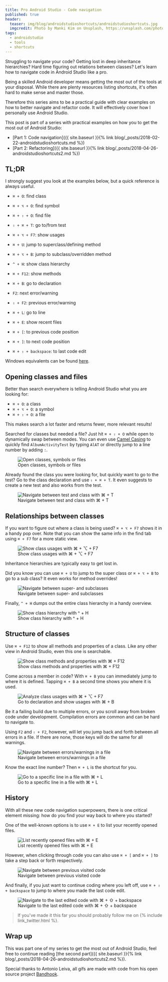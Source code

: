 ```yaml
---
title: Pro Android Studio - Code navigation
published: true
header:
  teaser: img/blog/androidstudioshortcuts/androidstudioshortcuts.jpg
  imgcredit: Photo by Manki Kim on Unsplash, https://unsplash.com/photos/BtHjHxh-D7I, cropped
tags:
  - androidstudio
  - tools
  - shortcuts
---
```

Struggling to navigate your code? Getting lost in deep inheritance hierarchies? Hard time figuring out relations between classes? Let's learn how to navigate code in Android Studio like a pro.

Being a skilled Android developer means getting the most out of the tools at your disposal. While there are plenty resources listing shortcuts, it's often hard to make sense and master those.

Therefore this series aims to be a practical guide with clear examples on how to better navigate and refactor code. It will effectively cover how I personally use Android Studio.

>
This post is part of a series with practical examples on how you to get the most out of Android Studio:
- [Part 1: Code navigation]({{ site.baseurl }}{% link blog/_posts/2018-02-22-androidstudioshortcuts.md %})
- [Part 2: Refactoring]({{ site.baseurl }}{% link blog/_posts/2018-04-26-androidstudioshortcuts2.md %})


## TL;DR
I strongly suggest you look at the examples below, but a quick reference is always useful.

* `⌘ + O`: find class
* `⌘ + ⌥ + O`: find symbol
* `⌘ + ⇧ + O`: find file
* `⇧ + ⌘ + T`: go to/from test

* `⌘ + ⌥ + F7`: show usages
* `⌘ + U`: jump to superclass/defining method
* `⌘ + ⌥ + B`: jump to subclass/overridden method
* `^ + H`: show class hierarchy

* `⌘ + F12`: show methods
* `⌘ + B`: go to declaration
* `F2`: next error/warning
* `⇧ + F2`: previous error/warning
* `⌘ + L`: go to line

* `⌘ + E`: show recent files
* `⌘ + [`: to previous code position
* `⌘ + ]`: to next code position
* `⌘ + ⇧ + backspace`: to last code edit


Windows equivalents can be found [here](https://developer.android.com/studio/intro/keyboard-shortcuts.html).

## Opening classes and files
Better than search everywhere is telling Android Studio what you are looking for:

* `⌘ + O`: a class
* `⌘ + ⌥ + O`: a symbol
* `⌘ + ⇧ + O`: a file

This makes search a lot faster and returns fewer, more relevant results!

Searched for classes but needed a file? Just hit `⌘ + ⇧ + O` while open to dynamically swap between modes. You can even use [Camel Casing](https://en.wikipedia.org/wiki/Camel_case) to quickly find `AlbumActivityTest` by typing `AlAT` or directly jump to a line number by adding `:`.

<figure>
  <img src="{{ site.url }}{{ site.baseurl }}/img/blog/androidstudioshortcuts/openclassandfiles.gif"
       alt="Open classes, symbols or files"/>
  <figcaption>Open classes, symbols or files</figcaption>
</figure>

Already found the class you were looking for, but quickly want to go to the test? Go to the class declaration and use `⇧ + ⌘ + T`. It even suggests to create a new test and also works from the test.

<figure>
  <img src="{{ site.url }}{{ site.baseurl }}/img/blog/androidstudioshortcuts/navigatetest.gif"
       alt="Navigate between test and class with ⌘ + T"/>
  <figcaption>Navigate between test and class with ⌘ + T</figcaption>
</figure>

## Relationships between classes
If you want to figure out where a class is being used? `⌘ + ⌥ + F7` shows it in a handy pop over. Note that you can show the same info in the find tab using `⌘ + F7` for a more static view.

<figure>
  <img src="{{ site.url }}{{ site.baseurl }}/img/blog/androidstudioshortcuts/classusages.gif"
       alt="Show class usages with ⌘ + ⌥ + F7"/>
  <figcaption>Show class usages with ⌘ + ⌥ + F7</figcaption>
</figure>

Inheritance hierarchies are typically easy to get lost in.

Did you know you can use `⌘ + U` to jump to the super class or `⌘ + ⌥ + B` to go to a sub class? It even works for method overrides!

<figure>
  <img src="{{ site.url }}{{ site.baseurl }}/img/blog/androidstudioshortcuts/supersubclass.gif"
       alt="Navigate between super- and subclasses"/>
  <figcaption>Navigate between super- and subclasses</figcaption>
</figure>

Finally, `^ + H` dumps out the entire class hierarchy in a handy overview.

<figure>
  <img src="{{ site.url }}{{ site.baseurl }}/img/blog/androidstudioshortcuts/classhierarchy.png"
       alt="Show class hierarchy with ^ + H"/>
  <figcaption>Show class hierarchy with ^ + H</figcaption>
</figure>

## Structure of classes
Use `⌘ + F12` to show all methods and properties of a class. Like any other view in Android Studio, even this one is searchable.

<figure>
  <img src="{{ site.url }}{{ site.baseurl }}/img/blog/androidstudioshortcuts/showmethods.gif"
       alt="Show class methods and properties with ⌘ + F12"/>
  <figcaption>Show class methods and properties with ⌘ + F12</figcaption>
</figure>

Come across a member in code? With `⌘ + B` you can immediately jump to where it is defined. Tapping `⌘ + B` a second time shows you where it is used.

<figure>
  <img src="{{ site.url }}{{ site.baseurl }}/img/blog/androidstudioshortcuts/gotodeclaration.gif"
       alt="Analyze class usages with ⌘ + ⌥ + F7"/>
  <figcaption>Go to declaration and show usages with ⌘ + B</figcaption>
</figure>

Be it a failing build due to multiple errors, or you scroll away from broken code under development. Compilation errors are common and can be hard to navigate to.

Using `F2` and `⇧ + F2`, however, will let you jump back and forth between all errors in a file. If there are none, those keys will do the same for all warnings.

<figure>
  <img src="{{ site.url }}{{ site.baseurl }}/img/blog/androidstudioshortcuts/nexterror.gif"
       alt="Navigate between errors/warnings in a file"/>
  <figcaption>Navigate between errors/warnings in a file</figcaption>
</figure>

Know the exact line number? Then `⌘ + L` is the shortcut for you.

<figure>
  <img src="{{ site.url }}{{ site.baseurl }}/img/blog/androidstudioshortcuts/gotoline.gif"
       alt="Go to a specific line in a file with ⌘ + L"/>
  <figcaption>Go to a specific line in a file with ⌘ + L</figcaption>
</figure>

## History
With all these new code navigation superpowers, there is one critical element missing: how do you find your way back to where you started?

One of the well-known options is to use `⌘ + E` to list your recently opened files.

<figure>
  <img src="{{ site.url }}{{ site.baseurl }}/img/blog/androidstudioshortcuts/recentnavigation.gif"
       alt="List recently opened files with ⌘ + E"/>
  <figcaption>List recently opened files with ⌘ + E</figcaption>
</figure>

However, when clicking through code you can also use `⌘ + [` and `⌘ + ]` to take a step back or forth respectively.

<figure>
  <img src="{{ site.url }}{{ site.baseurl }}/img/blog/androidstudioshortcuts/previousnextnavigation.gif"
       alt="Navigate between previous visited code"/>
  <figcaption>Navigate between previous visited code</figcaption>
</figure>

And finally, if you just want to continue coding where you left off, use `⌘ + ⇧ + backspace` to jump to where you made the last code edit.

<figure>
  <img src="{{ site.url }}{{ site.baseurl }}/img/blog/androidstudioshortcuts/previousedit.gif"
       alt="Navigate to the last edited code with ⌘ + ⇧ + backspace"/>
  <figcaption>Navigate to the last edited code with ⌘ + ⇧ + backspace</figcaption>
</figure>

> If you've made it this far you should probably follow me on {% include link_twitter.html %}.

## Wrap up
This was part one of my series to get the most out of Android Studio, feel free to continue reading [the second part]({{ site.baseurl }}{% link blog/_posts/2018-04-26-androidstudioshortcuts2.md %}).

Special thanks to Antonio Leiva, all gifs are made with code from his open source project [Bandhook](https://github.com/antoniolg/Bandhook-Kotlin).

